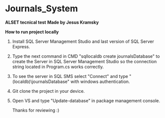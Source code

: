 # Journals_System
**ALSET tecnical test**
**Made by Jesus Kramsky**

**How to run project locally**
1. Install SQL Server Management Studio and last version of SQL Server Express.
2. Type the next command in CMD "sqllocaldb create journalsDatabase" to create the Server in SQL Server Management Studio so the connection string located in Program.cs works correctly.
3. To see the server in SQL SMS select "Connect" and type "(localdb)\journalsDatabase" with windows authentication.
4. Git clone the project in your device.
5. Open VS and type "Update-database" in package management console.

   Thanks for reviewing :)
